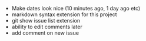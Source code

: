 * Make dates look nice (10 minutes ago, 1 day ago etc)
* markdown syntax extension for this project
* git show issue list extension
* ability to edit comments later
* add comment on new issue

